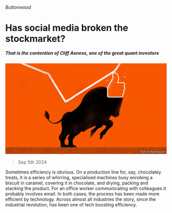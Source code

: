###### Buttonwood

# Has social media broken the stockmarket? 

##### That is the contention of Cliff Asness, one of the great quant investors 

![image](images/20240907_FND003.jpg) 

> Sep 5th 2024 

Sometimes efficiency is obvious. On a production line for, say, chocolatey treats, it is a series of whirring, specialised machines busy enrobing a biscuit in caramel, covering it in chocolate, and drying, packing and stacking the product. For an office worker communicating with colleagues it probably involves email. In both cases, the process has been made more efficient by technology. Across almost all industries the story, since the industrial revolution, has been one of tech boosting efficiency. 

